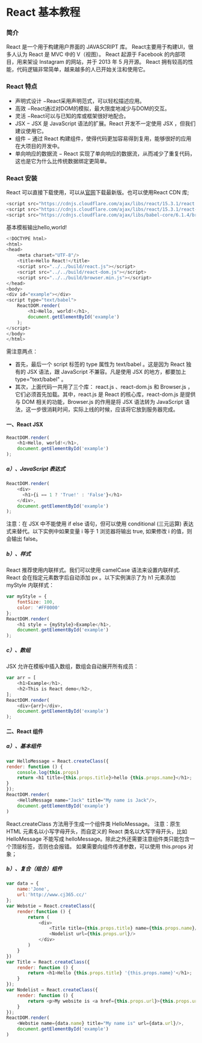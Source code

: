 # React 基本教程
### 简介
React 是一个用于构建用户界面的 JAVASCRIPT 库。
React主要用于构建UI，很多人认为 React 是 MVC 中的 V（视图）。
React 起源于 Facebook 的内部项目，用来架设 Instagram 的网站，并于 2013 年 5 月开源。
React 拥有较高的性能，代码逻辑非常简单，越来越多的人已开始关注和使用它。
### React 特点
* 声明式设计 −React采用声明范式，可以轻松描述应用。
* 高效 −React通过对DOM的模拟，最大限度地减少与DOM的交互。
* 灵活 −React可以与已知的库或框架很好地配合。
* JSX − JSX 是 JavaScript 语法的扩展。React 开发不一定使用 JSX ，但我们建议使用它。
* 组件 − 通过 React 构建组件，使得代码更加容易得到复用，能够很好的应用在大项目的开发中。
* 单向响应的数据流 − React 实现了单向响应的数据流，从而减少了重复代码，这也是它为什么比传统数据绑定更简单。

### React 安装
React 可以直接下载使用，可以从[官网](https://facebook.github.io/react/)下载最新版。也可以使用React CDN 库; 
```javascript
<script src="https://cdnjs.cloudflare.com/ajax/libs/react/15.3.1/react.js"></script>
<script src="https://cdnjs.cloudflare.com/ajax/libs/react/15.3.1/react-dom.js"></script>
<script src="https://cdnjs.cloudflare.com/ajax/libs/babel-core/6.1.4/browser.min.js"></script>
```
基本模板输出hello,world!
```javascript
<!DOCTYPE html>
<html>
<head>
    <meta charset="UTF-8"/>
    <title>Hello React!</title>
    <script src="../../build/react.js"></script>
    <script src="../../build/react-dom.js"></script>
    <script src="../../build/browser.min.js"></script>
</head>
<body>
<div id="example"></div>
<script type="text/babel">
    ReactDOM.render(
        <h1>Hello, world!</h1>,
        document.getElementById('example')
    );
</script>
</body>
</html>
```
需注意两点：
* 首先，最后一个 script 标签的 type 属性为 text/babel 。这是因为 React 独有的 JSX 语法，跟 JavaScript 不兼容。凡是使用 JSX 的地方，都要加上 type="text/babel" 。
* 其次，上面代码一共用了三个库： react.js 、react-dom.js 和 Browser.js ，它们必须首先加载。其中，react.js 是 React 的核心库，react-dom.js 是提供与 DOM 相关的功能，Browser.js 的作用是将 JSX 语法转为 JavaScript 语法，这一步很消耗时间，实际上线的时候，应该将它放到服务器完成。

#### 一、React JSX
```javascript
ReactDOM.render(
    <h1>Hello, world!</h1>,
    document.getElementById('example')
);
```
##### a）、JavaScript 表达式
```javascript
ReactDOM.render(
	<div>
	  <h1>{i == 1 ? 'True!' : 'False'}</h1>
	</div>,
	document.getElementById('example')
);
```
注意：在 JSX 中不能使用 if else 语句，但可以使用 conditional (三元运算) 表达式来替代。以下实例中如果变量 i 等于 1 浏览器将输出 true, 如果修改 i 的值，则会输出 false。
##### b）、样式
React 推荐使用内联样式。我们可以使用 camelCase 语法来设置内联样式. React 会在指定元素数字后自动添加 px 。以下实例演示了为 h1 元素添加 myStyle 内联样式：
```javascript
var myStyle = {
	fontSize: 100,
	color: '#FF0000'
};
ReactDOM.render(
	<h1 style = {myStyle}>Example</h1>,
	document.getElementById('example')
);
```
##### c）、数组
JSX 允许在模板中插入数组，数组会自动展开所有成员：
```javascript
var arr = [
  	<h1>Example</h1>,
  	<h2>This is React demo</h2>,
];
ReactDOM.render(
  	<div>{arr}</div>,
  	document.getElementById('example')
);
```
#### 二、React 组件
##### a）、基本组件
```javascript
var HelloMessage = React.createClass({
render: function () {
    console.log(this.props)
    return <h1 title={this.props.title}>hello {this.props.name}</h1>;
}
});
ReactDOM.render(
    <HelloMessage name="Jack" title="My name is Jack"/>,
    document.getElementById('example')
)
```
React.createClass 方法用于生成一个组件类 HelloMessage。
注意：原生 HTML 元素名以小写字母开头，而自定义的 React 类名以大写字母开头，比如 HelloMessage 不能写成 helloMessage。除此之外还需要注意组件类只能包含一个顶层标签，否则也会报错。
如果需要向组件传递参数，可以使用 this.props 对象；
##### b）、复合（组合）组件
```javascript
var data = {
    name:'Jone',
    url:'http://www.cj365.cc/'
};
var Webstie = React.createClass({
    render:function () {
        return (
            <div>
                <Title title={this.props.title} name={this.props.name}/>
                <Nodelist url={this.props.url}/>
            </div>
        )
    }
})
var Title = React.createClass({
    render: function () {
        return <h1>Hello {this.props.title} '{this.props.name}'</h1>;
    }
});
var Nodelist = React.createClass({
    render: function () {
        return <p>My website is <a href={this.props.url}>{this.props.url}</a></p>;
    }
});
ReactDOM.render(
    <Webstie name={data.name} title="My name is" url={data.url}/>,
    document.getElementById('example')
)
```
